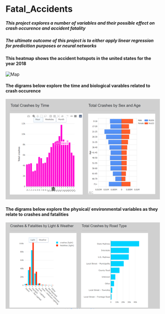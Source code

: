 # Fatal_Accidents
##### This project explores a number of variables and their possible  effect on crash occurence and accident fatality
##### The ultimate outcome of this project is to either apply linear regression for predicition purposes or neural networks

#### This heatmap shows the accident hotspots in the united states for the year 2018
![Map](Fatal_Accidents/graphs1.PNG)

#### The digrams below explore the time and biological varables related to crash occurence
![time, age and sex](graphs1.png)

#### The digrams below explore the physical/ environmental variables as they relate to crashes and fatalities
![weather, light and road type](graphs2.png)